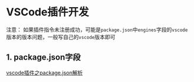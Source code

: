 # VSCode插件开发
注意： 如果插件指令未注册成功，可能是`package.json`中`engines`字段的`vscode`版本的版本问题，一般写自己的`vscode`版本即可
## 1. package.json字段
[vscode插件之package.json解析](https://github.com/chenai02/VSCodeExtensions/blob/main/packageJson/README.md)